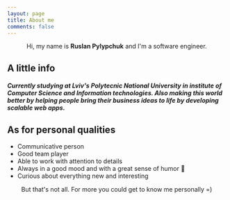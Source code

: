 ```yaml
---
layout: page
title: About me
comments: false
---
```

    
<center>Hi, my name is <b>Ruslan Pylypchuk</b> and I'm a software engineer.</center>

## A little info
##### Currently studying at Lviv's Polytecnic National University in institute of Computer Science and Information technologies. Also making this world better by helping people bring their business ideas to life by developing scalable web apps.

## As for personal qualities
* Communicative person
* Good team player
* Able to work with attention to details
* Always in a good mood and with a great sense of humor 🙂
* Curious about everything new and interesting

<center>But that's not all. For more you could get to know me personally =) </center>
